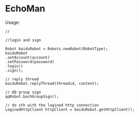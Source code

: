 # EchoMan

Usage:

	// 
	
	//login and sign

	Robot baiduRobot = Robots.newRobot(RobotType);
	baiduRobot
	.setAccount(account)
	.setPassword(password)
	.login()
	.sign();
	
	// reply thread
	baiduRobot.replyThread(threadid, content);
	
	// QQ group sign
	qqRobot.bachGroupSign();
	
	// do sth with the logined http connection
	LoginedHttpClient httpClient = baiduRobot.getHttpClient();
	